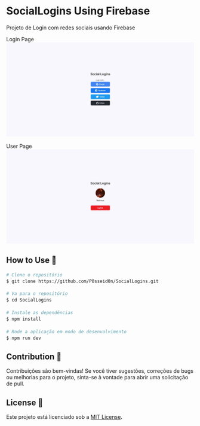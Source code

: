 # SocialLogins Using Firebase

Projeto de Login com redes sociais usando Firebase

Login Page
![Login Page](./Login.jpeg)

User Page
![User Page](./Logout.jpeg)

## How to Use 🚀

```bash
# Clone o repositório
$ git clone https://github.com/P0sseid0n/SocialLogins.git

# Va para o repositório
$ cd SocialLogins

# Instale as dependências
$ npm install

# Rode a aplicação em modo de desenvolvimento
$ npm run dev
```

## Contribution 🤝

Contribuições são bem-vindas! Se você tiver sugestões, correções de bugs ou melhorias para o projeto, sinta-se à vontade para abrir uma solicitação de pull.

## License 📄

Este projeto está licenciado sob a [MIT License](./LICENSE.md).
